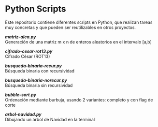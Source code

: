 # Python Scripts
Este repositorio contiene diferentes scripts en Python, que realizan tareas muy concretas y que pueden ser reutilizables en otros proyectos.

***matriz-alea.py***  
Generación de una matriz m x n de enteros aleatorios en el intervalo [a,b]

***cifrado-cesar-rot13.py***  
Cifrado César (ROT13)

***busqueda-binaria-recur.py***  
Búsqueda binaria con recursividad

***busqueda-binaria-norecur.py***  
Búsqueda binaria sin recursividad

***bubble-sort.py***  
Ordenación mediante burbuja, usando 2 variantes: completo y con flag de corte

***arbol-navidad.py***  
Dibujando un árbol de Navidad en la terminal
